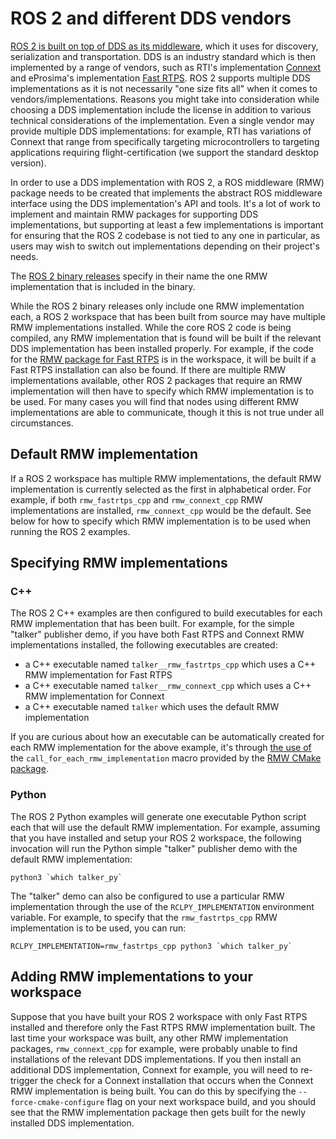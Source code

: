 # ROS 2 and different DDS vendors
[ROS 2 is built on top of DDS as its middleware](http://design.ros2.org/articles/ros_on_dds.html), which it uses for discovery, serialization and transportation.
DDS is an industry standard which is then implemented by a range of vendors, such as RTI's implementation [Connext](https://www.rti.com/products/) and eProsima's implementation [Fast RTPS](http://www.eprosima.com/index.php/products-all/eprosima-fast-rtps).
ROS 2 supports multiple DDS implementations as it is not necessarily "one size fits all" when it comes to vendors/implementations.
Reasons you might take into consideration while choosing a DDS implementation include the license in addition to various technical considerations of the implementation.
Even a single vendor may provide multiple DDS implementations: for example, RTI has variations of Connext that range from specifically targeting microcontrollers to targeting applications requiring flight-certification (we support the standard desktop version).

In order to use a DDS implementation with ROS 2, a ROS middleware (RMW) package needs to be created that implements the abstract ROS middleware interface using the DDS implementation's API and tools.
It's a lot of work to implement and maintain RMW packages for supporting DDS implementations, but supporting at least a few implementations is important for ensuring that the ROS 2 codebase is not tied to any one in particular, as users may wish to switch out implementations depending on their project's needs.

The [ROS 2 binary releases](https://github.com/ros2/ros2/releases/) specify in their name the one RMW implementation that is included in the binary.

While the ROS 2 binary releases only include one RMW implementation each, a ROS 2 workspace that has been built from source may have multiple RMW implementations installed.
While the core ROS 2 code is being compiled, any RMW implementation that is found will be built if the relevant DDS implementation has been installed properly.
For example, if the code for the [RMW package for Fast RTPS](https://github.com/eProsima/ROS-RMW-Fast-RTPS-cpp) is in the workspace, it will be built if a Fast RTPS installation can also be found.
If there are multiple RMW implementations available, other ROS 2 packages that require an RMW implementation will then have to specify which RMW implementation is to be used.
For many cases you will find that nodes using different RMW implementations are able to communicate, though it this is not true under all circumstances.

## Default RMW implementation
If a ROS 2 workspace has multiple RMW implementations, the default RMW implementation is currently selected as the first in alphabetical order.
For example, if both `rmw_fastrtps_cpp` and `rmw_connext_cpp` RMW implementations are installed, `rmw_connext_cpp` would be the default.
See below for how to specify which RMW implementation is to be used when running the ROS 2 examples.

## Specifying RMW implementations
### C++
The ROS 2 C++ examples are then configured to build executables for each RMW implementation that has been built.
For example, for the simple "talker" publisher demo, if you have both Fast RTPS and Connext RMW implementations installed, the following executables are created:
- a C++ executable named `talker__rmw_fastrtps_cpp` which uses a C++ RMW implementation for Fast RTPS
- a C++ executable named `talker__rmw_connext_cpp` which uses a C++ RMW implementation for Connext
- a C++ executable named `talker` which uses the default RMW implementation

If you are curious about how an executable can be automatically created for each RMW implementation for the above example, it's through [the use of](https://github.com/ros2/examples/blob/release-alpha8/rclcpp_examples/CMakeLists.txt#L59) the `call_for_each_rmw_implementation` macro provided by the [RMW CMake package](https://github.com/ros2/rmw/tree/release-alpha8/rmw_implementation_cmake).

### Python
The ROS 2 Python examples will generate one executable Python script each that will use the default RMW implementation.
For example, assuming that you have installed and setup your ROS 2 workspace, the following invocation will run the Python simple "talker" publisher demo with the default RMW implementation:
```
python3 `which talker_py`
```
The "talker" demo can also be configured to use a particular RMW implementation through the use of the `RCLPY_IMPLEMENTATION` environment variable.
For example, to specify that the `rmw_fastrtps_cpp` RMW implementation is to be used, you can run:
```
RCLPY_IMPLEMENTATION=rmw_fastrtps_cpp python3 `which talker_py`
```

## Adding RMW implementations to your workspace
Suppose that you have built your ROS 2 workspace with only Fast RTPS installed and therefore only the Fast RTPS RMW implementation built.
The last time your workspace was built, any other RMW implementation packages, `rmw_connext_cpp` for example, were probably unable to find installations of the relevant DDS implementations.
If you then install an additional DDS implementation, Connext for example, you will need to re-trigger the check for a Connext installation that occurs when the Connext RMW implementation is being built.
You can do this by specifying the `--force-cmake-configure` flag on your next workspace build, and you should see that the RMW implementation package then gets built for the newly installed DDS implementation.
